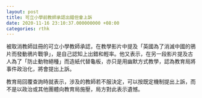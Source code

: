 ```yaml
---
layout: post
title: 可立小學前教師承認出錯但會上訴
date: 2020-11-16 23:10:37.000000000 +08:00
categories: rthk
---
```


被取消教師註冊的可立小學教師承認，在教學影片中提及「英國為了消滅中國的鴉片而發動鴉片戰爭」，是自己認知上出錯和輕率。他又表示，在另一段影片提及古人為了「防止動物絕種」而造紙代替龜板，亦只是用幽默方式教學，認為教育局將事件政治化，將會提出上訴。

教育局回覆查詢時就表示，涉及的教師若不服決定，可以按既定機制提出上訴，而不是以政治或其他團體向教育局施壓，局方對此表示遺憾。
